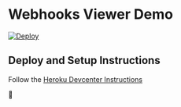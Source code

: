 # Webhooks Viewer Demo

[![Deploy](https://www.herokucdn.com/deploy/button.svg)](https://heroku.com/deploy?template=https://github.com/heroku/webhooks-demo)

## Deploy and Setup Instructions

Follow the [Heroku Devcenter Instructions](https://devcenter.heroku.com/articles/app-webhooks-tutorial)

💄
